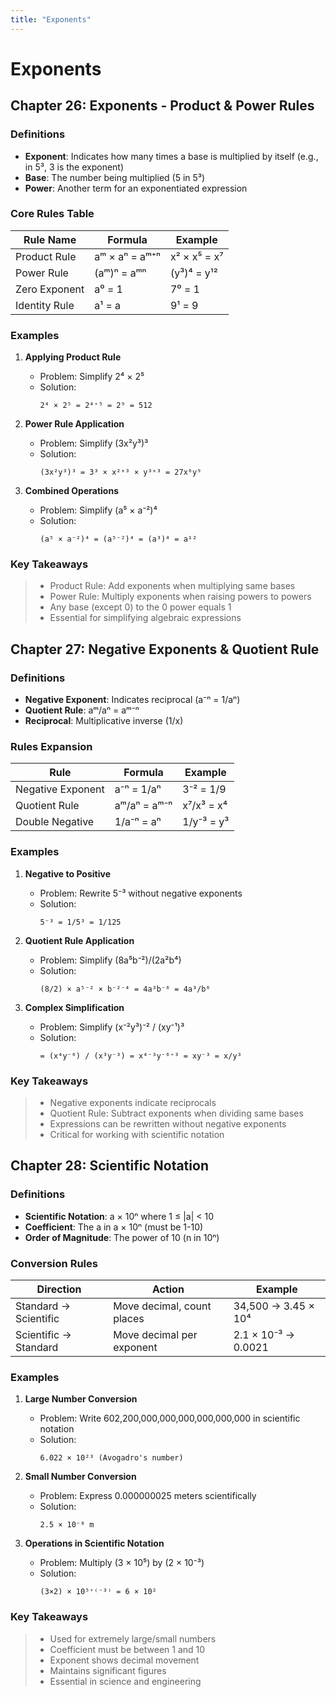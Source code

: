 ```yaml
---
title: "Exponents"
---
```


# **Exponents**

## Chapter 26: Exponents - Product & Power Rules

### Definitions

-   **Exponent**: Indicates how many times a base is multiplied by itself (e.g., in 5³, 3 is the exponent)
-   **Base**: The number being multiplied (5 in 5³)
-   **Power**: Another term for an exponentiated expression

### Core Rules Table

| Rule Name     | Formula        | Example      |
| ------------- | -------------- | ------------ |
| Product Rule  | aᵐ × aⁿ = aᵐ⁺ⁿ | x² × x⁵ = x⁷ |
| Power Rule    | (aᵐ)ⁿ = aᵐⁿ    | (y³)⁴ = y¹²  |
| Zero Exponent | a⁰ = 1         | 7⁰ = 1       |
| Identity Rule | a¹ = a         | 9¹ = 9       |

### Examples

1. **Applying Product Rule**

    - Problem: Simplify 2⁴ × 2⁵
    - Solution:
        ```
        2⁴ × 2⁵ = 2⁴⁺⁵ = 2⁹ = 512
        ```

2. **Power Rule Application**

    - Problem: Simplify (3x²y³)³
    - Solution:
        ```
        (3x²y³)³ = 3³ × x²ˣ³ × y³ˣ³ = 27x⁶y⁹
        ```

3. **Combined Operations**
    - Problem: Simplify (a⁵ × a⁻²)⁴
    - Solution:
        ```
        (a⁵ × a⁻²)⁴ = (a⁵⁻²)⁴ = (a³)⁴ = a¹²
        ```

### Key Takeaways

> -   Product Rule: Add exponents when multiplying same bases
> -   Power Rule: Multiply exponents when raising powers to powers
> -   Any base (except 0) to the 0 power equals 1
> -   Essential for simplifying algebraic expressions

## Chapter 27: Negative Exponents & Quotient Rule

### Definitions

-   **Negative Exponent**: Indicates reciprocal (a⁻ⁿ = 1/aⁿ)
-   **Quotient Rule**: aᵐ/aⁿ = aᵐ⁻ⁿ
-   **Reciprocal**: Multiplicative inverse (1/x)

### Rules Expansion

| Rule              | Formula      | Example    |
| ----------------- | ------------ | ---------- |
| Negative Exponent | a⁻ⁿ = 1/aⁿ   | 3⁻² = 1/9  |
| Quotient Rule     | aᵐ/aⁿ = aᵐ⁻ⁿ | x⁷/x³ = x⁴ |
| Double Negative   | 1/a⁻ⁿ = aⁿ   | 1/y⁻³ = y³ |

### Examples

1. **Negative to Positive**

    - Problem: Rewrite 5⁻³ without negative exponents
    - Solution:
        ```
        5⁻³ = 1/5³ = 1/125
        ```

2. **Quotient Rule Application**

    - Problem: Simplify (8a⁵b⁻²)/(2a²b⁴)
    - Solution:
        ```
        (8/2) × a⁵⁻² × b⁻²⁻⁴ = 4a³b⁻⁶ = 4a³/b⁶
        ```

3. **Complex Simplification**
    - Problem: Simplify (x⁻²y³)⁻² / (xy⁻¹)³
    - Solution:
        ```
        = (x⁴y⁻⁶) / (x³y⁻³) = x⁴⁻³y⁻⁶⁺³ = xy⁻³ = x/y³
        ```

### Key Takeaways

> -   Negative exponents indicate reciprocals
> -   Quotient Rule: Subtract exponents when dividing same bases
> -   Expressions can be rewritten without negative exponents
> -   Critical for working with scientific notation

## Chapter 28: Scientific Notation

### Definitions

-   **Scientific Notation**: a × 10ⁿ where 1 ≤ |a| < 10
-   **Coefficient**: The a in a × 10ⁿ (must be 1-10)
-   **Order of Magnitude**: The power of 10 (n in 10ⁿ)

### Conversion Rules

| Direction             | Action                     | Example             |
| --------------------- | -------------------------- | ------------------- |
| Standard → Scientific | Move decimal, count places | 34,500 → 3.45 × 10⁴ |
| Scientific → Standard | Move decimal per exponent  | 2.1 × 10⁻³ → 0.0021 |

### Examples

1. **Large Number Conversion**

    - Problem: Write 602,200,000,000,000,000,000,000 in scientific notation
    - Solution:
        ```
        6.022 × 10²³ (Avogadro's number)
        ```

2. **Small Number Conversion**

    - Problem: Express 0.000000025 meters scientifically
    - Solution:
        ```
        2.5 × 10⁻⁸ m
        ```

3. **Operations in Scientific Notation**
    - Problem: Multiply (3 × 10⁵) by (2 × 10⁻³)
    - Solution:
        ```
        (3×2) × 10⁵⁺⁽⁻³⁾ = 6 × 10²
        ```

### Key Takeaways

> -   Used for extremely large/small numbers
> -   Coefficient must be between 1 and 10
> -   Exponent shows decimal movement
> -   Maintains significant figures
> -   Essential in science and engineering

